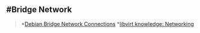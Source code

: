#Bridge Network
----
>*[Debian Bridge Network Connections](https://wiki.debian.org/BridgeNetworkConnections)
>*[libvirt knowledge: Networking](http://wiki.libvirt.org/page/Networking)
